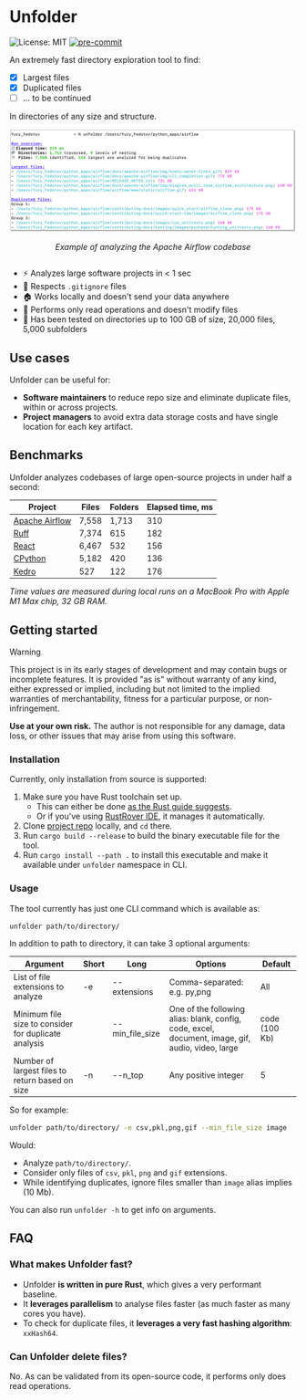 # Unfolder

![License: MIT](https://img.shields.io/badge/License-MIT-brightgreen)
[![pre-commit](https://img.shields.io/badge/pre--commit-enabled-brightgreen?logo=pre-commit)](https://github.com/pre-commit/pre-commit)

An extremely fast directory exploration tool to find:
- [x] Largest files
- [x] Duplicated files
- [ ] ... to be continued

In directories of any size and structure.

<div style="text-align: center;">
   <div style="display: inline-block; text-align: center;">
      <img src="/assets/airflow_demo.png" alt="A bar chart with benchmark results"/>
      <p><i>Example of analyzing the Apache Airflow codebase</i></p>
   </div>
</div>

- ⚡️ Analyzes large software projects in < 1 sec
- 🤝 Respects `.gitignore` files
- 🏠 Works locally and doesn't send your data anywhere
- 📖 Performs only read operations and doesn't modify files
- 💾 Has been tested on directories up to 100 GB of size, 20,000 files, 5,000 subfolders

## Use cases

Unfolder can be useful for:

* **Software maintainers** to reduce repo size and eliminate duplicate files, within or across projects.
* **Project managers** to avoid extra data storage costs and have single location for each key artifact.

## Benchmarks

Unfolder analyzes codebases of large open-source projects in under half a second:

| Project                                             | Files | Folders | Elapsed time, ms |
|-----------------------------------------------------|-------|---------|------------------|
| [Apache Airflow](https://github.com/apache/airflow) | 7,558 | 1,713   | 310              |
| [Ruff](https://github.com/astral-sh/ruff)           | 7,374 | 615     | 182              |
| [React](https://github.com/facebook/react)          | 6,467 | 532     | 156              |
| [CPython](https://github.com/python/cpython)        | 5,182 | 420     | 136              |
| [Kedro](https://github.com/kedro-org/kedro)         | 527   | 122     | 176              |

_Time values are measured during local runs on a MacBook Pro with Apple M1 Max chip, 32 GB RAM._

## Getting started

> [!WARNING]
> This project is in its early stages of development and may contain bugs or incomplete features. It is provided "as is" without warranty of any kind, either expressed or implied, including but not limited to the implied warranties of merchantability, fitness for a particular purpose, or non-infringement.
>
> **Use at your own risk.** The author is not responsible for any damage, data loss, or other issues that may arise from using this software.

### Installation

Currently, only installation from source is supported:

1. Make sure you have Rust toolchain set up.
    - This can either be done [as the Rust guide suggests](https://www.rust-lang.org/tools/install).
    - Or if you've using [RustRover IDE](https://www.jetbrains.com/rust/), it manages it automatically.
1. Clone [project repo](https://github.com/yury-fedotov/unfolder) locally, and `cd` there.
1. Run `cargo build --release` to build the binary executable file for the tool.
1. Run `cargo install --path .` to install this executable and make it available under `unfolder` namespace in CLI.

### Usage

The tool currently has just one CLI command which is available as:

```bash
unfolder path/to/directory/
```

In addition to path to directory, it can take 3 optional arguments:

| Argument                                             | Short | Long            | Options                                                                                           | Default       |
|------------------------------------------------------|-------|-----------------|---------------------------------------------------------------------------------------------------|---------------|
| List of file extensions to analyze                   | -e    | --extensions    | Comma-separated: e.g. py,png                                                                      | All           |
| Minimum file size to consider for duplicate analysis |       | --min_file_size | One of the following alias: blank, config, code, excel, document, image, gif, audio, video, large | code (100 Kb) |
| Number of largest files to return based on size      | -n    | --n_top         | Any positive integer                                                                              | 5             |

So for example:

```bash
unfolder path/to/directory/ -e csv,pkl,png,gif --min_file_size image
```

Would:
* Analyze `path/to/directory/`.
* Consider only files of `csv`, `pkl`, `png` and `gif` extensions.
* While identifying duplicates, ignore files smaller than `image` alias implies (10 Mb).

You can also run `unfolder -h` to get info on arguments.

## FAQ

### What makes Unfolder fast?

* Unfolder **is written in pure Rust**, which gives a very performant baseline.
* It **leverages parallelism** to analyse files faster (as much faster as many cores you have).
* To check for duplicate files, it **leverages a very fast hashing algorithm**: `xxHash64`.

### Can Unfolder delete files?

No. As can be validated from its open-source code, it performs only does read operations.
